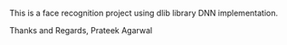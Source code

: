 This is a face recognition project using dlib library DNN implementation.

Thanks and Regards,
Prateek Agarwal
